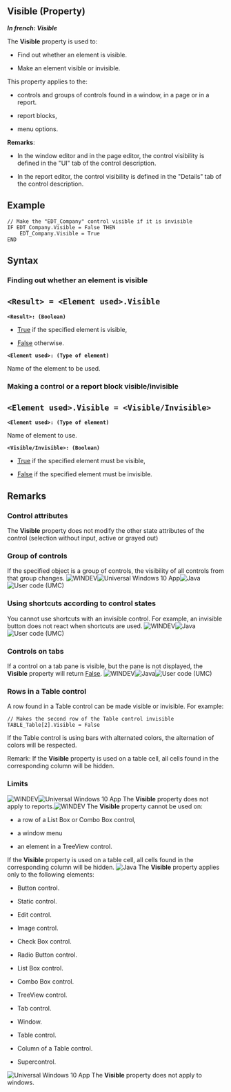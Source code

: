 


## Visible (Property)

***In french: Visible***
	



<a name="XUse"></a>
<a name="Use"></a>
<a name="description"></a>
The **Visible** property is used to:

- Find out whether an element is visible.

- Make an element visible or invisible.




This property applies to the:

- controls and groups of controls found in a window, in a page or in a report.

- report blocks,

- menu options.




**Remarks**:

- In the window editor and in the page editor, the control visibility is defined in the "UI" tab of the control description.

- In the report editor, the control visibility is defined in the "Details" tab of the control description.





<a name="Example1"></a>
<a name="sample_code"></a>

## Example


```wl
// Make the "EDT_Company" control visible if it is invisible
IF EDT_Company.Visible = False THEN
	EDT_Company.Visible = True
END
```

<a name="XSYNTAX"></a>
<a name="SYNTAX1"></a>

## Syntax

### Finding out whether an element is visible

`<Result> = <Element used>.Visible`
---

**`<Result>: (Boolean)`**



- <u><u><u><u>True</u></u></u></u> if the specified element is visible,

- <u><u><u><u>False</u></u></u></u> otherwise.




**`<Element used>: (Type of element)`**

Name of the element to be used.  


<a name="SYNTAX2"></a>

### Making a control or a report block visible/invisible

`<Element used>.Visible = <Visible/Invisible>`
---

**`<Element used>: (Type of element)`**

Name of element to use.

**`<Visible/Invisible>: (Boolean)`**



- <u><u><u><u>True</u></u></u></u> if the specified element must be visible,

- <u><u><u><u>False</u></u></u></u> if the specified element must be invisible.  






<a name="NOTE0"></a>
<a name="NOTE0_1"></a>

## Remarks


### Control attributes
<a name="control_attributes_ELTPARAGRAPHE000113"></a>

The **Visible** property does not modify the other state attributes of the control (selection without input, active or grayed out)
<a name="NOTE0_2"></a>


### Group of controls
<a name="group_controls_ELTPARAGRAPHE000122"></a>

If the specified object is a group of controls, the visibility of all controls from that group changes.
<a name="NOTE0_3"></a>
![WINDEV](https://doc.pcsoft.fr/ext/images/us/WD.png)![Universal Windows 10 App](https://doc.pcsoft.fr/ext/images/us/UNIVERSALAPP.png)![Java](https://doc.pcsoft.fr/ext/images/us/JAVA.png)![User code (UMC)](https://doc.pcsoft.fr/ext/images/us/MCU.png) 

### Using shortcuts according to control states
<a name="using_shortcuts_according_control_states_ELTPARAGRAPHE000131"></a>

You cannot use shortcuts with an invisible control. For example, an invisible button does not react when shortcuts are used.
<a name="NOTE0_4"></a>
![WINDEV](https://doc.pcsoft.fr/ext/images/us/WD.png)![Java](https://doc.pcsoft.fr/ext/images/us/JAVA.png)![User code (UMC)](https://doc.pcsoft.fr/ext/images/us/MCU.png) 

### Controls on tabs
<a name="controls_tabs_ELTPARAGRAPHE000140"></a>

If a control on a tab pane is visible, but the pane is not displayed, the **Visible** property will return <u><u><u><u>False</u></u></u></u>.
<a name="NOTE0_5"></a>
![WINDEV](https://doc.pcsoft.fr/ext/images/us/WD.png)![Java](https://doc.pcsoft.fr/ext/images/us/JAVA.png)![User code (UMC)](https://doc.pcsoft.fr/ext/images/us/MCU.png) 

### Rows in a Table control
<a name="rows_table_control_ELTPARAGRAPHE000155"></a>A row found in a Table control can be made visible or invisible. For example:


```wl
// Makes the second row of the Table control invisible
TABLE_Table[2].Visible = False
```
If the Table control is using bars with alternated colors, the alternation of colors will be respected.

Remark: If the **Visible** property is used on a table cell, all cells found in the corresponding column will be hidden. 
<a name="NOTE0_6"></a>
<a name="NOTE0_7"></a>
<a name="NOTE0_8"></a>


### Limits
<a name="limits_ELTPARAGRAPHE000199"></a>

![WINDEV](https://doc.pcsoft.fr/ext/images/us/WD.png)![Universal Windows 10 App](https://doc.pcsoft.fr/ext/images/us/UNIVERSALAPP.png) The **Visible** property does not apply to reports.![WINDEV](https://doc.pcsoft.fr/ext/images/us/WD.png) The **Visible** property cannot be used on:

- a row of a List Box or Combo Box control,

- a window menu

- an element in a TreeView control.




If the **Visible** property is used on a table cell, all cells found in the corresponding column will be hidden. ![Java](https://doc.pcsoft.fr/ext/images/us/JAVA.png) The **Visible** property applies only to the following elements:

- Button control.

- Static control.

- Edit control.

- Image control.

- Check Box control.

- Radio Button control.

- List Box control.

- Combo Box control.

- TreeView control.

- Tab control.

- Window.

- Table control.

- Column of a Table control.

- Supercontrol.


 
 
![Universal Windows 10 App](https://doc.pcsoft.fr/ext/images/us/UNIVERSALAPP.png) The **Visible** property does not apply to windows.


